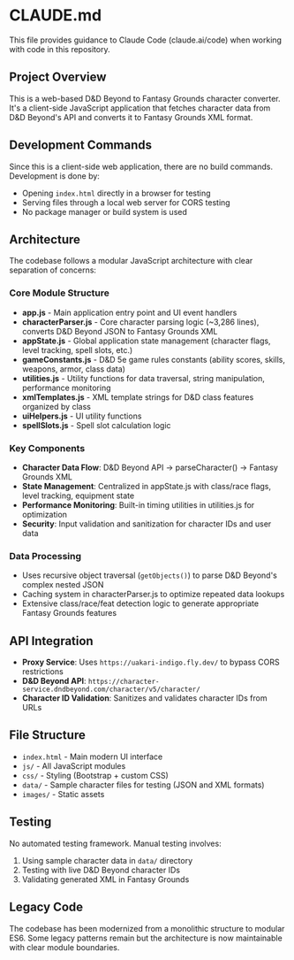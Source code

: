 # CLAUDE.md

This file provides guidance to Claude Code (claude.ai/code) when working with code in this repository.

## Project Overview

This is a web-based D&D Beyond to Fantasy Grounds character converter. It's a client-side JavaScript application that fetches character data from D&D Beyond's API and converts it to Fantasy Grounds XML format.

## Development Commands

Since this is a client-side web application, there are no build commands. Development is done by:
- Opening `index.html` directly in a browser for testing
- Serving files through a local web server for CORS testing
- No package manager or build system is used

## Architecture

The codebase follows a modular JavaScript architecture with clear separation of concerns:

### Core Module Structure
- **app.js** - Main application entry point and UI event handlers
- **characterParser.js** - Core character parsing logic (~3,286 lines), converts D&D Beyond JSON to Fantasy Grounds XML
- **appState.js** - Global application state management (character flags, level tracking, spell slots, etc.)
- **gameConstants.js** - D&D 5e game rules constants (ability scores, skills, weapons, armor, class data)
- **utilities.js** - Utility functions for data traversal, string manipulation, performance monitoring
- **xmlTemplates.js** - XML template strings for D&D class features organized by class
- **uiHelpers.js** - UI utility functions
- **spellSlots.js** - Spell slot calculation logic

### Key Components
- **Character Data Flow**: D&D Beyond API → parseCharacter() → Fantasy Grounds XML
- **State Management**: Centralized in appState.js with class/race flags, level tracking, equipment state
- **Performance Monitoring**: Built-in timing utilities in utilities.js for optimization
- **Security**: Input validation and sanitization for character IDs and user data

### Data Processing
- Uses recursive object traversal (`getObjects()`) to parse D&D Beyond's complex nested JSON
- Caching system in characterParser.js to optimize repeated data lookups
- Extensive class/race/feat detection logic to generate appropriate Fantasy Grounds features

## API Integration

- **Proxy Service**: Uses `https://uakari-indigo.fly.dev/` to bypass CORS restrictions
- **D&D Beyond API**: `https://character-service.dndbeyond.com/character/v5/character/`
- **Character ID Validation**: Sanitizes and validates character IDs from URLs

## File Structure

- `index.html` - Main modern UI interface
- `js/` - All JavaScript modules
- `css/` - Styling (Bootstrap + custom CSS)
- `data/` - Sample character files for testing (JSON and XML formats)
- `images/` - Static assets

## Testing

No automated testing framework. Manual testing involves:
1. Using sample character data in `data/` directory
2. Testing with live D&D Beyond character IDs
3. Validating generated XML in Fantasy Grounds

## Legacy Code

The codebase has been modernized from a monolithic structure to modular ES6. Some legacy patterns remain but the architecture is now maintainable with clear module boundaries.